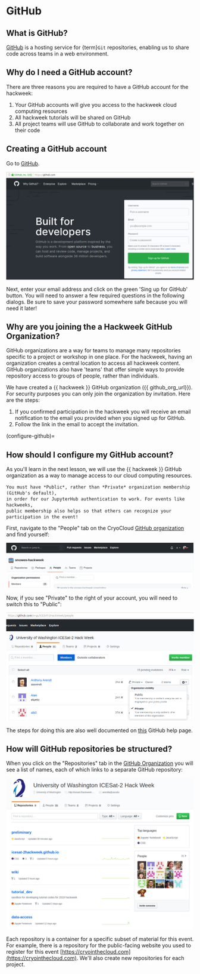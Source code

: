 # GitHub

## What is GitHub?

[GitHub](https://github.com) is a hosting service for {term}`Git` repositories,
enabling us to share code across teams in a web environment.

## Why do I need a GitHub account?

There are three reasons you are required to have a GitHub account for the hackweek:

1. Your GitHub accounts will give you access to the hackweek cloud computing resources
2. All hackweek tutorials will be shared on GitHub
3. All project teams will use GitHub to collaborate and work together on their code

## Creating a GitHub account

Go to [GitHub](https://github.com/).

![github-signup](../../img/github-signup.png)

Next, enter your email address and click on the green 'Sing up for GitHub' button.
You will need to answer a few required questions in the following dialogs.
Be sure to save your password somewhere safe because you will need it later!

## Why are you joining the a Hackweek GitHub Organization?

GitHub organizations are a way for teams to manage many repositories
specific to a project or workshop in one place. For the hackweek, having
an organization creates a central location to access all hackweek content.
GitHub organizations also have 'teams' that offer simple ways to provide repository
access to groups of people, rather than individuals.

We have created a {{ hackweek }} GitHub organization ({{ github_org_url}}).
For security purposes you can only join the organization by invitation.
Here are the steps:

1. If you confirmed participation in the hackweek you will receive an email notification to the email you provided when you signed up for GitHub.
1. Follow the link in the email to accept the invitation.

(configure-github)=

## How should I configure my GitHub account?

As you'll learn in the next lesson, we will use the {{ hackweek }} GitHub
organization as a way to manage access to our cloud computing resources.

```{attention}
You must have *Public*, rather than *Private* organization membership (GitHub's default),
in order for our JupyterHub authentication to work. For events like hackweeks,
public membership also helps so that others can recognize your participation in the event!
```

First, navigate to the "People" tab on the CryoCloud [GitHub organization](https://github.com/CryoInTheCloud) and find yourself:

![people-tab](../../img/people-github.png)

Now, if you see "Private" to the right of your account, you will need to switch this to "Public":

![private-setting](../../img/public-github.png)

The steps for doing this are also well documented on [this](https://help.github.com/en/articles/publicizing-or-hiding-organization-membership) GitHub help page.

## How will GitHub repositories be structured?

When you click on the "Repositories" tab in the [GitHub Organization](https://github.com/CryoInTheCloud) you will see a list of names, each of which links to a separate GitHub repository:

![repos-tab](../../img/repos.png)

Each repository is a container for a specific subset of material for this event. For example, there is a repository for the public-facing website you used to register for this event [https://cryointhecloud.com](https://cryointhecloud.com). We'll also create new repositories for each project.
